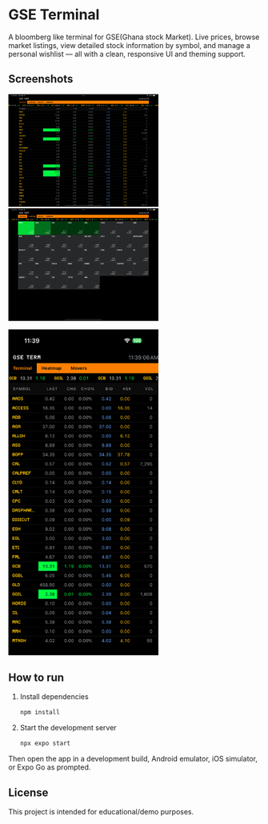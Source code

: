 # GSE Terminal

A bloomberg like terminal for GSE(Ghana stock Market). Live prices, browse market listings, view detailed stock information by symbol, and manage a personal wishlist — all with a clean, responsive UI and theming support.

## Screenshots

<p align="left">
  <img src="assets/images/public/1.png" alt="Screenshot 1" width="300" style="margin-right: 8px;"/>
  <img src="assets/images/public/2.png" alt="Screenshot 2" width="300" style="margin-right: 8px;"/>
</p>

<img src="assets/images/public/3.PNG" alt="Screenshot 3" width="300"/>


## How to run

1. Install dependencies

   ```bash
   npm install
   ```

2. Start the development server

   ```bash
   npx expo start
   ```

Then open the app in a development build, Android emulator, iOS simulator, or Expo Go as prompted.

## License

This project is intended for educational/demo purposes.
